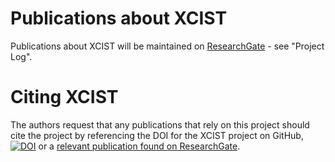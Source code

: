 # Publications about XCIST
Publications about XCIST will be maintained on [ResearchGate](https://www.researchgate.net/project/XCIST-X-ray-based-Cancer-Imaging-Toolkit) - see "Project Log".

# Citing XCIST
The authors request that any publications that rely on this project should cite the project by referencing the DOI for the XCIST project on GitHub, [![DOI](https://zenodo.org/badge/190468291.svg)](https://zenodo.org/badge/latestdoi/190468291) or a [relevant publication found on ResearchGate](https://www.researchgate.net/project/XCIST-X-ray-based-Cancer-Imaging-Toolkit).
